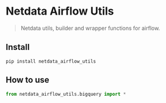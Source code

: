 # Netdata Airflow Utils
> Netdata utils, builder and wrapper functions for airflow.


## Install

```shell
pip install netdata_airflow_utils
```

## How to use

```python
from netdata_airflow_utils.bigquery import *
```
